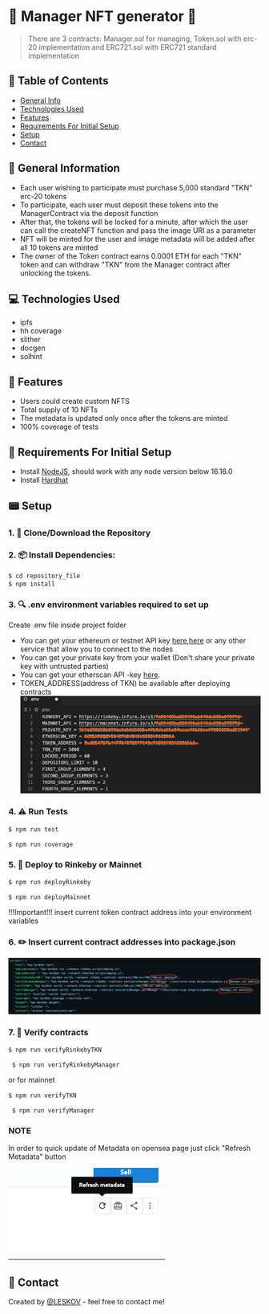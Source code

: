 # 🤵 Manager NFT generator 🤵
> There are 3 contracts: Manager.sol for managing, Token.sol with erc-20 implementation and ERC721.sol with ERC721 standard implementation

## 📁 Table of Contents
* [General Info](#-general-information)
* [Technologies Used](#-technologies-used)
* [Features](#-features)
* [Requirements For Initial Setup](#-requirements-for-initial-setup)
* [Setup](#-setup)
* [Contact](#-contact)



## 🚩 General Information
- Each user wishing to participate must purchase 5,000 standard "TKN" erc-20 tokens
- To participate, each user must deposit these tokens into the ManagerContract via the deposit function
- After that, the tokens will be locked for a minute, after which the user can call the createNFT function and pass the image URI as a parameter
- NFT will be minted for the user and image metadata will be added after all 10 tokens are minted
- The owner of the Token contract earns 0.0001 ETH for each "TKN" token and can withdraw "TKN" from the Manager contract after unlocking the tokens.


 
## 💻 Technologies Used
- ipfs
- hh coverage
- slither
- docgen
- solhint

## 🌟 Features
- Users could create custom NFTS
- Total supply of 10 NFTs
- The metadata is updated only once after the tokens are minted
- 100% coverage of tests

## 👀 Requirements For Initial Setup
- Install [NodeJS](https://nodejs.org/en/), should work with any node version below 16.16.0
- Install [Hardhat](https://hardhat.org/)

## 📟 Setup
### 1. 💾 Clone/Download the Repository
### 2. 📦 Install Dependencies:
```
$ cd repository_file
$ npm install
```
### 3. 🔍 .env environment variables required to set up
Create .env file inside project folder
- You can get your ethereum or testnet API key [here](https://infura.io/dashboard/ethereum),[here](https://www.alchemy.com) or any other service that allow you to connect to the nodes
- You can get your private key from your wallet (Don't share your private key with untrusted parties) 
- You can get your etherscan API -key [here](https://etherscan.io/myapikey).
- TOKEN_ADDRESS(address of TKN) be available after deploying contracts
![Example screenshot](./helpers/Screenshot9.png)

### 4. ⚠️ Run Tests
```
$ npm run test
```

```
$ npm run coverage
```

### 5. 🚀 Deploy to Rinkeby or Mainnet
```
$ npm run deployRinkeby
``` 
```
$ npm run deployMainnet 
``` 

!!!Important!!! 
insert current token contract address into your environment variables

### 6. ✏️ Insert current contract addresses into package.json
![Example screenshot](./helpers/Screenshot7.png)

### 7. 📜 Verify contracts
```
$ npm run verifyRinkebyTKN 
```

```
 $ npm run verifyRinkebyManager
```
or for mainnet
```
$ npm run verifyTKN
```

```
 $ npm run verifyManager
```

### NOTE
In order to quick update of Metadata on opensea page just click "Refresh Metadata" button


![Example screenshot](./helpers/Screenshot8.png)


## 💬 Contact
Created by [@LESKOV](https://www.linkedin.com/in/ivan-lieskov-4b5664189/) - feel free to contact me!

